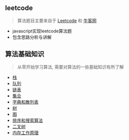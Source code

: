 ## leetcode
> 算法题目主要来自于 [Leetcode](https://leetcode-cn.com/problemset/algorithms/) 和 [牛客网](https://www.nowcoder.com/ta/coding-interviews)

- javascript实现leetcode算法题
- 包含思路分析与讲解

## 算法基础知识
> 从零开始学习算法, 需要对算法的一些基础知识有所了解

- [栈](https://github.com/funnycoderstar/leetcode/issues/14)
- [队列](https://github.com/funnycoderstar/leetcode/issues/21)
- [链表](https://github.com/funnycoderstar/leetcode/issues/23)
- [集合](https://github.com/funnycoderstar/leetcode/issues/24)
- [字典和散列表](https://github.com/funnycoderstar/leetcode/issues/25)
- [树](https://github.com/funnycoderstar/leetcode/issues/26)
- [图](https://github.com/funnycoderstar/leetcode/issues/27)
- [排序和搜索算法](https://github.com/funnycoderstar/leetcode/issues/28)
- [二叉树](https://github.com/funnycoderstar/leetcode/issues/6)
- [内存工作原理](https://github.com/funnycoderstar/leetcode/issues/16)


